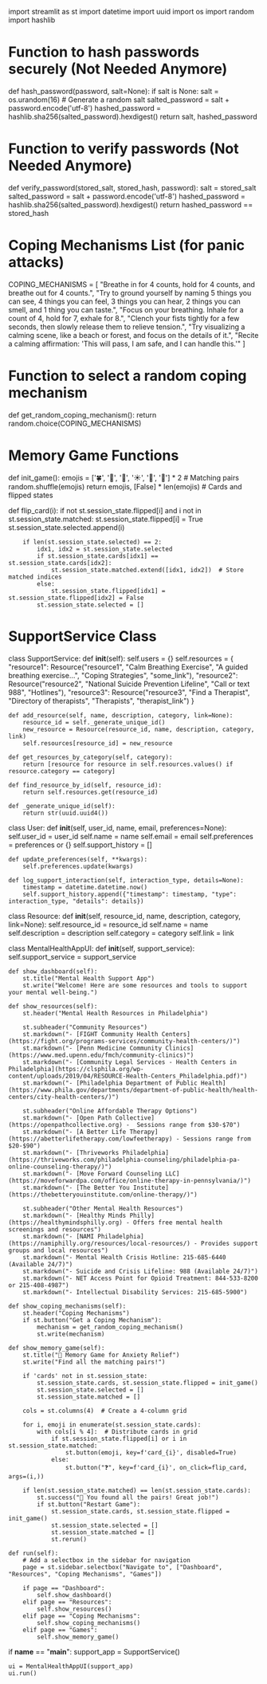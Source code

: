 import streamlit as st
import datetime
import uuid
import os
import random
import hashlib

# Function to hash passwords securely (Not Needed Anymore)
def hash_password(password, salt=None):
    if salt is None:
        salt = os.urandom(16)  # Generate a random salt
    salted_password = salt + password.encode('utf-8')
    hashed_password = hashlib.sha256(salted_password).hexdigest()
    return salt, hashed_password

# Function to verify passwords (Not Needed Anymore)
def verify_password(stored_salt, stored_hash, password):
    salt = stored_salt
    salted_password = salt + password.encode('utf-8')
    hashed_password = hashlib.sha256(salted_password).hexdigest()
    return hashed_password == stored_hash

# Coping Mechanisms List (for panic attacks)
COPING_MECHANISMS = [
    "Breathe in for 4 counts, hold for 4 counts, and breathe out for 4 counts.",
    "Try to ground yourself by naming 5 things you can see, 4 things you can feel, 3 things you can hear, 2 things you can smell, and 1 thing you can taste.",
    "Focus on your breathing. Inhale for a count of 4, hold for 7, exhale for 8.",
    "Clench your fists tightly for a few seconds, then slowly release them to relieve tension.",
    "Try visualizing a calming scene, like a beach or forest, and focus on the details of it.",
    "Recite a calming affirmation: 'This will pass, I am safe, and I can handle this.'"
]

# Function to select a random coping mechanism
def get_random_coping_mechanism():
    return random.choice(COPING_MECHANISMS)

# Memory Game Functions
def init_game():
    emojis = ['🍀', '🌸', '🌙', '☀️', '🌊', '🍂'] * 2  # Matching pairs
    random.shuffle(emojis)
    return emojis, [False] * len(emojis)  # Cards and flipped states

def flip_card(i):
    if not st.session_state.flipped[i] and i not in st.session_state.matched:
        st.session_state.flipped[i] = True
        st.session_state.selected.append(i)

        if len(st.session_state.selected) == 2:
            idx1, idx2 = st.session_state.selected
            if st.session_state.cards[idx1] == st.session_state.cards[idx2]:
                st.session_state.matched.extend([idx1, idx2])  # Store matched indices
            else:
                st.session_state.flipped[idx1] = st.session_state.flipped[idx2] = False
            st.session_state.selected = []

# SupportService Class
class SupportService:
    def __init__(self):
        self.users = {}
        self.resources = {
            "resource1": Resource("resource1", "Calm Breathing Exercise", "A guided breathing exercise...", "Coping Strategies", "some_link"),
            "resource2": Resource("resource2", "National Suicide Prevention Lifeline", "Call or text 988", "Hotlines"),
            "resource3": Resource("resource3", "Find a Therapist", "Directory of therapists", "Therapists", "therapist_link")
        }

    def add_resource(self, name, description, category, link=None):
        resource_id = self._generate_unique_id()
        new_resource = Resource(resource_id, name, description, category, link)
        self.resources[resource_id] = new_resource

    def get_resources_by_category(self, category):
        return [resource for resource in self.resources.values() if resource.category == category]

    def find_resource_by_id(self, resource_id):
        return self.resources.get(resource_id)

    def _generate_unique_id(self):
        return str(uuid.uuid4())

class User:
    def __init__(self, user_id, name, email, preferences=None):
        self.user_id = user_id
        self.name = name
        self.email = email
        self.preferences = preferences or {}
        self.support_history = []

    def update_preferences(self, **kwargs):
        self.preferences.update(kwargs)

    def log_support_interaction(self, interaction_type, details=None):
        timestamp = datetime.datetime.now()
        self.support_history.append({"timestamp": timestamp, "type": interaction_type, "details": details})

class Resource:
    def __init__(self, resource_id, name, description, category, link=None):
        self.resource_id = resource_id
        self.name = name
        self.description = description
        self.category = category
        self.link = link

class MentalHealthAppUI:
    def __init__(self, support_service):
        self.support_service = support_service

    def show_dashboard(self):
        st.title("Mental Health Support App")
        st.write("Welcome! Here are some resources and tools to support your mental well-being.")

    def show_resources(self):
        st.header("Mental Health Resources in Philadelphia")

        st.subheader("Community Resources")
        st.markdown("- [FIGHT Community Health Centers](https://fight.org/programs-services/community-health-centers/)")
        st.markdown("- [Penn Medicine Community Clinics](https://www.med.upenn.edu/fmch/community-clinics)")
        st.markdown("- [Community Legal Services - Health Centers in Philadelphia](https://clsphila.org/wp-content/uploads/2019/04/RESOURCE-Health-Centers_Philadelphia.pdf)")
        st.markdown("- [Philadelphia Department of Public Health](https://www.phila.gov/departments/department-of-public-health/health-centers/city-health-centers/)")

        st.subheader("Online Affordable Therapy Options")
        st.markdown("- [Open Path Collective](https://openpathcollective.org) -  Sessions range from $30-$70")
        st.markdown("- [A Better Life Therapy](https://abetterlifetherapy.com/lowfeetherapy) - Sessions range from $20-$90")
        st.markdown("- [Thriveworks Philadelphia](https://thriveworks.com/philadelphia-counseling/philadelphia-pa-online-counseling-therapy/)")
        st.markdown("- [Move Forward Counseling LLC](https://moveforwardpa.com/office/online-therapy-in-pennsylvania/)")
        st.markdown("- [The Better You Institute](https://thebetteryouinstitute.com/online-therapy/)")

        st.subheader("Other Mental Health Resources")
        st.markdown("- [Healthy Minds Philly](https://healthymindsphilly.org) - Offers free mental health screenings and resources")
        st.markdown("- [NAMI Philadelphia](https://namiphilly.org/resources/local-resources/) - Provides support groups and local resources")
        st.markdown("- Mental Health Crisis Hotline: 215-685-6440 (Available 24/7)")
        st.markdown("- Suicide and Crisis Lifeline: 988 (Available 24/7)")
        st.markdown("- NET Access Point for Opioid Treatment: 844-533-8200 or 215-408-4987")
        st.markdown("- Intellectual Disability Services: 215-685-5900")

    def show_coping_mechanisms(self):
        st.header("Coping Mechanisms")
        if st.button("Get a Coping Mechanism"):
            mechanism = get_random_coping_mechanism()
            st.write(mechanism)

    def show_memory_game(self):
        st.title("🧠 Memory Game for Anxiety Relief")
        st.write("Find all the matching pairs!")

        if 'cards' not in st.session_state:
            st.session_state.cards, st.session_state.flipped = init_game()
            st.session_state.selected = []
            st.session_state.matched = []

        cols = st.columns(4)  # Create a 4-column grid

        for i, emoji in enumerate(st.session_state.cards):
            with cols[i % 4]:  # Distribute cards in grid
                if st.session_state.flipped[i] or i in st.session_state.matched:
                    st.button(emoji, key=f'card_{i}', disabled=True)
                else:
                    st.button("❓", key=f'card_{i}', on_click=flip_card, args=(i,))

        if len(st.session_state.matched) == len(st.session_state.cards):
            st.success("🎉 You found all the pairs! Great job!")
            if st.button("Restart Game"):
                st.session_state.cards, st.session_state.flipped = init_game()
                st.session_state.selected = []
                st.session_state.matched = []
                st.rerun()

    def run(self):
        # Add a selectbox in the sidebar for navigation
        page = st.sidebar.selectbox("Navigate to", ["Dashboard", "Resources", "Coping Mechanisms", "Games"])

        if page == "Dashboard":
            self.show_dashboard()
        elif page == "Resources":
            self.show_resources()
        elif page == "Coping Mechanisms":
            self.show_coping_mechanisms()
        elif page == "Games":
            self.show_memory_game()

if __name__ == "__main__":
    support_app = SupportService()

    ui = MentalHealthAppUI(support_app)
    ui.run()
